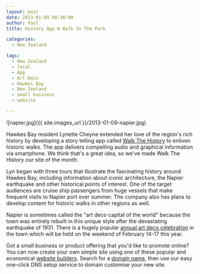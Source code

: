 ```yaml
---
layout: post
date: 2013-01-09 08:30:00
author: Paul
title: History App A Walk In The Park

categories:
  - New Zealand

tags:
  - New Zealand
  - local
  - App
  - Art Deco
  - Hawkes Bay
  - New Zealand
  - small business
  - website

---
```


![napier.jpg]({{ site.images_url }}/2013-01-09-napier.jpg)

Hawkes Bay resident Lynette Cheyne extended her love of the region's rich history by developing a story telling app called [Walk The History](http://www.walkthehistory.co.nz/) to enliven historic walks. The app delivers compelling audio and graphical information via smartphone. We think that's a great idea, so we've made Walk The History our site of the month.

Lyn began with three tours that illustrate the fascinating history around Hawkes Bay, including information about iconic architecture, the Napier earthquake and other historical points of interest. One of the target audiences are cruise ship passengers from huge vessels that make frequent visits to Napier port over summer. The company also has plans to develop content for historic walks in other regions as well.

Napier is sometimes called the "art deco capital of the world" because the town was entirely rebuilt in this unique style after the devastating earthquake of 1931. There is a hugely popular [annual art deco celebration](http://www.artdeconapier.com/pages/geon-art-deco-weekend) in the town which will be held on the weekend of February 14-17 this year. 

Got a small business or product offering that you'd like to promote online? You can now create your own simple site using one of these popular and economical [website builders](https://iwantmyname.co.nz/services/website-builder/). Search for a [domain name](https://iwantmyname.co.nz/domains), then use our easy one-click DNS setup service to domain customise your new site.  

